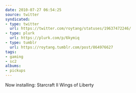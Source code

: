 ```yaml
---
date: 2010-07-27 06:54:25
source: twitter
syndicated:
- type: twitter
  url: https://twitter.com/roytang/statuses/19637472246/
- type: plurk
  url: https://plurk.com/p/6kymiq
- type: tumblr
  url: https://roytang.tumblr.com/post/864976627
tags:
- gaming
- sc2
albums:
- pickups
---
```


Now installing: Starcraft II Wings of Liberty